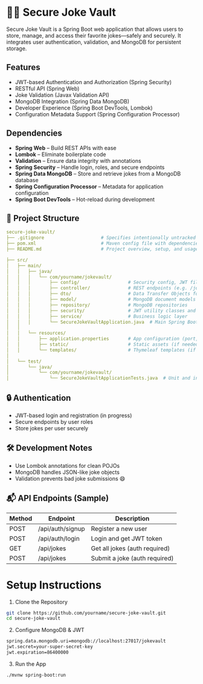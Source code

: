 # 🤣🔐 Secure Joke Vault

Secure Joke Vault is a Spring Boot web application that allows users to store, manage, and access their favorite 
jokes—safely and securely. It integrates user authentication, validation, and MongoDB for persistent storage.


## Features

- JWT-based Authentication and Authorization (Spring Security)
- RESTful API (Spring Web)
- Joke Validation (Javax Validation API)
- MongoDB Integration (Spring Data MongoDB)
- Developer Experience (Spring Boot DevTools, Lombok)
- Configuration Metadata Support (Spring Configuration Processor)


## Dependencies

- **Spring Web** – Build REST APIs with ease
- **Lombok** – Eliminate boilerplate code
- **Validation** – Ensure data integrity with annotations
- **Spring Security** – Handle login, roles, and secure endpoints
- **Spring Data MongoDB** – Store and retrieve jokes from a MongoDB database
- **Spring Configuration Processor** – Metadata for application configuration
- **Spring Boot DevTools** – Hot-reload during development

## 📁 Project Structure
```yaml
secure-joke-vault/
├── .gitignore                     # Specifies intentionally untracked files to ignore
├── pom.xml                        # Maven config file with dependencies and plugins
├── README.md                      # Project overview, setup, and usage instructions

├── src/
│   ├── main/
│   │   ├── java/
│   │   │   └── com/yourname/jokevault/
│   │   │       ├── config/                  # Security config, JWT filters, CORS, etc.
│   │   │       ├── controller/              # REST endpoints (e.g. /jokes, /auth)
│   │   │       ├── dto/                     # Data Transfer Objects for API input/output
│   │   │       ├── model/                   # MongoDB document models (e.g. Joke, User)
│   │   │       ├── repository/              # MongoDB repositories
│   │   │       ├── security/                # JWT utility classes and user details service
│   │   │       ├── service/                 # Business logic layer
│   │   │       └── SecureJokeVaultApplication.java  # Main Spring Boot app class
│   │
│   │   └── resources/
│   │       ├── application.properties       # App configuration (port, DB URI, JWT secret)
│   │       ├── static/                      # Static assets (if needed)
│   │       └── templates/                   # Thymeleaf templates (if used)
│
│   └── test/
│       └── java/
│           └── com/yourname/jokevault/
│               └── SecureJokeVaultApplicationTests.java  # Unit and integration tests

```

## 🔒 Authentication
- JWT-based login and registration (in progress)
- Secure endpoints by user roles 
- Store jokes per user securely


## 🛠️ Development Notes
- Use Lombok annotations for clean POJOs 
- MongoDB handles JSON-like joke objects 
- Validation prevents bad joke submissions 😄

## 📬 API Endpoints (Sample)

| Method | Endpoint         | Description                   |
|--------|------------------|-------------------------------|
| POST   | /api/auth/signup | Register a new user           |
| POST   | /api/auth/login  | Login and get JWT token       |
| GET    | /api/jokes       | Get all jokes (auth required) |
| POST   | /api/jokes       | Submit a joke (auth required) |



# Setup Instructions

1. Clone the Repository
```bash 
git clone https://github.com/yourname/secure-joke-vault.git
cd secure-joke-vault
```

2. Configure MongoDB & JWT
```bash
spring.data.mongodb.uri=mongodb://localhost:27017/jokevault
jwt.secret=your-super-secret-key
jwt.expiration=86400000
```

3. Run the App
```bash
./mvnw spring-boot:run
```